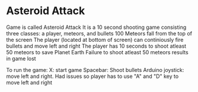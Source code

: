 # Asteroid Attack

Game is called Asteroid Attack
It is a 10 second shooting game consisting three classes: a player, meteors, and bullets
100 Meteors fall from the top of the screen 
The player (located at bottom of screen) can continiously fire bullets and move left and right 
The player has 10 seconds to shoot atleast 50 meteors to save Planet Earth
Failure to shoot atleast 50 meteors results in game lost 

To run the game:
X: start game
Spacebar: Shoot bullets
Arduino joystick: move left and right. Had issues so player has to use 
"A" and "D" key to move left and right 
